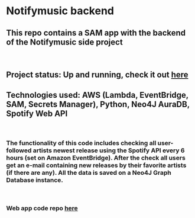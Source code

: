 # Notifymusic backend

## This repo contains a SAM app with the backend of the Notifymusic side project
<br>

## Project status: Up and running, check it out [here](http://18.194.38.73)
## Technologies used: AWS (Lambda, EventBridge, SAM, Secrets Manager), Python, Neo4J AuraDB, Spotify Web API
<br>

### The functionality of this code includes checking all user-followed artists newest release using the Spotify API every 6 hours (set on Amazon EventBridge). After the check all users get an e-mail containing new releases by their favorite artists (if there are any). All the data is saved on a Neo4J Graph Database instance.
<br>

### Web app code repo [here](https://github.com/palkaszymon/spotify-noti-site)